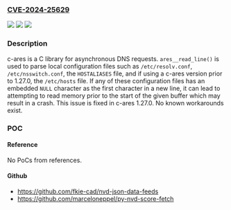 ### [CVE-2024-25629](https://cve.mitre.org/cgi-bin/cvename.cgi?name=CVE-2024-25629)
![](https://img.shields.io/static/v1?label=Product&message=c-ares&color=blue)
![](https://img.shields.io/static/v1?label=Version&message=%3D%20%3C%201.27.0%20&color=brighgreen)
![](https://img.shields.io/static/v1?label=Vulnerability&message=CWE-127%3A%20Buffer%20Under-read&color=brighgreen)

### Description

c-ares is a C library for asynchronous DNS requests. `ares__read_line()` is used to parse local configuration files such as `/etc/resolv.conf`, `/etc/nsswitch.conf`, the `HOSTALIASES` file, and if using a c-ares version prior to 1.27.0, the `/etc/hosts` file. If any of these configuration files has an embedded `NULL` character as the first character in a new line, it can lead to attempting to read memory prior to the start of the given buffer which may result in a crash. This issue is fixed in c-ares 1.27.0. No known workarounds exist.

### POC

#### Reference
No PoCs from references.

#### Github
- https://github.com/fkie-cad/nvd-json-data-feeds
- https://github.com/marceloneppel/py-nvd-score-fetch

